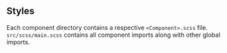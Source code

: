 ## Styles

Each component directory contains a respective `<Component>.scss` file. `src/scss/main.scss` contains all component imports along with other global imports.

